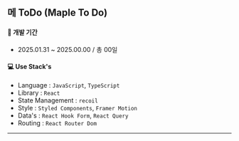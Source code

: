 ## 메 ToDo (Maple To Do)

#### 📆 개발 기간
- 2025.01.31 ~ 2025.00.00 / 총 00일

#### 💻 Use Stack's
- Language : `JavaScript`, `TypeScript`
- Library : `React`
- State Management : `recoil`
- Style : `Styled Components`, `Framer Motion`
- Data's : `React Hook Form`, `React Query`
- Routing : `React Router Dom`

---
